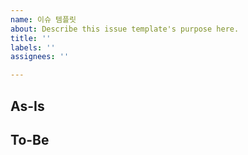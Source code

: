 ```yaml
---
name: 이슈 템플릿
about: Describe this issue template's purpose here.
title: ''
labels: ''
assignees: ''

---
```


## As-Is




## To-Be
